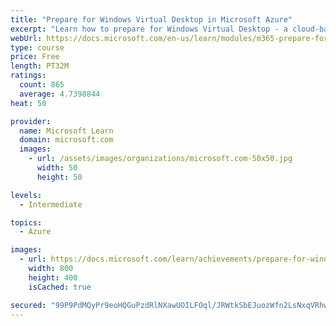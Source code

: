 ```yaml
---
title: "Prepare for Windows Virtual Desktop in Microsoft Azure"
excerpt: "Learn how to prepare for Windows Virtual Desktop - a cloud-based virtualization solution running on Microsoft Azure. Windows Virtual Desktop is an elastically scalable service to deliver remote desktop and remote app experiences - without having to manage the underlying server infrastructure. Review the prerequisites and tools provided by Microsoft get ready to provision your first Windows Virtual Desktop host pool."
webUrl: https://docs.microsoft.com/en-us/learn/modules/m365-prepare-for-wvd/
type: course
price: Free
length: PT32M
ratings:
  count: 865
  average: 4.7398844
heat: 50

provider:
  name: Microsoft Learn
  domain: microsoft.com
  images:
    - url: /assets/images/organizations/microsoft.com-50x50.jpg
      width: 50
      height: 50

levels:
  - Intermediate

topics:
  - Azure

images:
  - url: https://docs.microsoft.com/learn/achievements/prepare-for-windows-virtual-desktop-social.png
    width: 800
    height: 400
    isCached: true

secured: "99P9PdMQyPr9eoHQGuPzdRlNXawUOILFOql/JRWtkSbEJuozWfn2LsNxqVRhwa+9XAg6q+2xA+oKLat1C61Lyb5kkSJqYSBd5MPkXL+0reNQwux+TyWIp3LMnAc4ksYcF8QQk9Enp60E4VXEY1yes90vhDviijTrIZrbGCNIAUSE5jN85ECgK9fvnIbm5TZd8GNsdWuQqX5EU0HgXp7TXebT5B/6u4gP1ZPYLxfR2nx2S1CYsc9EYIZg1T7cAkaFU8YtP8QxyRwCtneHw51bHtgLOxJA4qU5MC2YykDlqRNYqF+cNLSNerK6vh8gvV4ayVExDs5yEyFsgihrMuJ6FuLx0N6aVWlWXLF15k7vzevO3Nx+pjtmmq+AJAhq1LY39c6k5jLIKv+ULJxdhugbG3C1CVqgMCPcNx7Kb4QRjZY=;ZjzBgpDsDjIDCIMmI0JhzA=="
---
```


